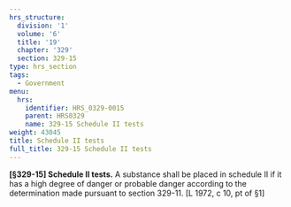 ```yaml
---
hrs_structure:
  division: '1'
  volume: '6'
  title: '19'
  chapter: '329'
  section: 329-15
type: hrs_section
tags:
  - Government
menu:
  hrs:
    identifier: HRS_0329-0015
    parent: HRS0329
    name: 329-15 Schedule II tests
weight: 43045
title: Schedule II tests
full_title: 329-15 Schedule II tests
---
```

**[§329-15] Schedule II tests.** A substance shall be placed in schedule II if it has a high degree of danger or probable danger according to the determination made pursuant to section 329-11\. [L 1972, c 10, pt of §1]